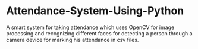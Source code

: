 # Attendance-System-Using-Python
A smart system for taking attendance which uses OpenCV for image processing and recognizing different faces for detecting a person through a camera device for marking his attendance in csv files.
